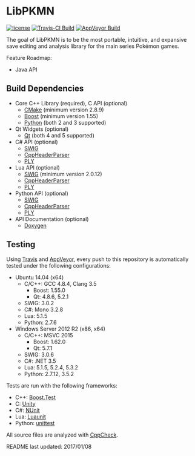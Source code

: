 LibPKMN
===============================================

[![license](https://img.shields.io/badge/license-MIT-blue.svg)](https://github.com/ncorgan/libpkmn/blob/master/LICENSE.txt)
[![Travis-CI Build](https://travis-ci.org/ncorgan/libpkmn.svg)](https://travis-ci.org/ncorgan/libpkmn)
[![AppVeyor Build](https://ci.appveyor.com/api/projects/status/github/ncorgan/libpkmn)](https://ci.appveyor.com/project/ncorgan/libpkmn)

The goal of LibPKMN is to be the most portable, intuitive, and expansive save editing and analysis
library for the main series Pokémon games.

Feature Roadmap:
 * Java API

Build Dependencies
-------------------------------------
 * Core C++ Library (required), C API (optional)
   * [CMake](https://www.cmake.org) (minimum version 2.8.9)
   * [Boost](https://www.boost.org) (minimum version 1.55)
   * [Python](https://www.python.org) (both 2 and 3 supported)
 * Qt Widgets (optional)
   * [Qt](https://www.qt.io) (both 4 and 5 supported)
 * C# API (optional)
   * [SWIG](http://swig.org/)
   * [CppHeaderParser](https://pypi.python.org/pypi/CppHeaderParser/)
   * [PLY](https://pypi.python.org/pypi/ply)
 * Lua API (optional)
   * [SWIG](http://swig.org/) (minimum version 2.0.12)
   * [CppHeaderParser](https://pypi.python.org/pypi/CppHeaderParser/)
   * [PLY](https://pypi.python.org/pypi/ply)
 * Python API (optional)
   * [SWIG](http://swig.org/)
   * [CppHeaderParser](https://pypi.python.org/pypi/CppHeaderParser/)
   * [PLY](https://pypi.python.org/pypi/ply)
 * API Documentation (optional)
   * [Doxygen](https://www.stack.nl/~dimitri/doxygen/)

Testing
-------------------------------------

Using [Travis](https://travis-ci.org/ncorgan/libpkmn) and
[AppVeyor](https://ci.appveyor.com/project/ncorgan/libpkmn), every push to this
repository is automatically tested under the following configurations:

 * Ubuntu 14.04 (x64)
   * C/C++: GCC 4.8.4, Clang 3.5
     * Boost: 1.55.0
     * Qt: 4.8.6, 5.2.1
   * SWIG: 3.0.2
   * C#: Mono 3.2.8
   * Lua: 5.1.5
   * Python: 2.7.6
 * Windows Server 2012 R2 (x86, x64)
   * C/C++: MSVC 2015
     * Boost: 1.62.0
     * Qt: 5.7.1
   * SWIG: 3.0.6
   * C#: .NET 3.5
   * Lua: 5.1.5, 5.2.4, 5.3.2
   * Python: 2.7.12, 3.5.2

Tests are run with the following frameworks:
 * C++: [Boost.Test](http://www.boost.org/doc/libs/1_62_0/libs/test/doc/html/index.html)
 * C: [Unity](https://github.com/ThrowTheSwitch/Unity)
 * C#: [NUnit](https://www.nunit.org/)
 * Lua: [Luaunit](https://github.com/bluebird75/luaunit)
 * Python: [unittest](https://docs.python.org/3/library/unittest.html)

All source files are analyzed with [CppCheck](http://cppcheck.sourceforge.net/).

README last updated: 2017/01/08
